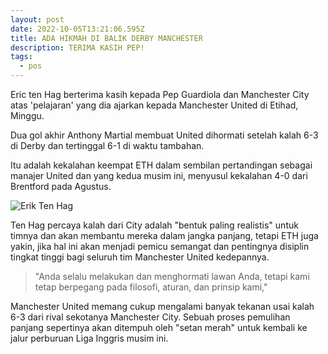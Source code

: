 ```yaml
---
layout: post
date: 2022-10-05T13:21:06.595Z
title: ADA HIKMAH DI BALIK DERBY MANCHESTER
description: TERIMA KASIH PEP!
tags:
  - pos
---
```

Eric ten Hag berterima kasih kepada Pep Guardiola dan Manchester City atas 'pelajaran' yang dia ajarkan kepada Manchester United di Etihad, Minggu.

Dua gol akhir Anthony Martial membuat United dihormati setelah kalah 6-3 di Derby dan tertinggal 6-1 di waktu tambahan. 

Itu adalah kekalahan keempat  ETH dalam sembilan pertandingan sebagai manajer United dan yang kedua musim ini, menyusul kekalahan 4-0 dari Brentford pada Agustus.

![Erik Ten Hag](/images/uploads/20fd1411ecf63259fd097e9abd85b040.jpg "Manchester United")

Ten Hag percaya kalah dari City adalah "bentuk paling realistis" untuk timnya dan akan membantu mereka dalam jangka panjang, tetapi ETH juga yakin, jika hal ini akan menjadi pemicu semangat dan pentingnya disiplin tingkat tinggi bagi seluruh tim Manchester United kedepannya.

> "Anda selalu melakukan dan menghormati lawan Anda, tetapi kami tetap berpegang pada filosofi, aturan, dan prinsip kami,"

M﻿anchester United memang cukup mengalami banyak tekanan usai kalah 6-3 dari rival sekotanya Manchester City. Sebuah proses pemulihan panjang sepertinya akan ditempuh oleh "setan merah" untuk kembali ke jalur perburuan Liga Inggris musim ini.